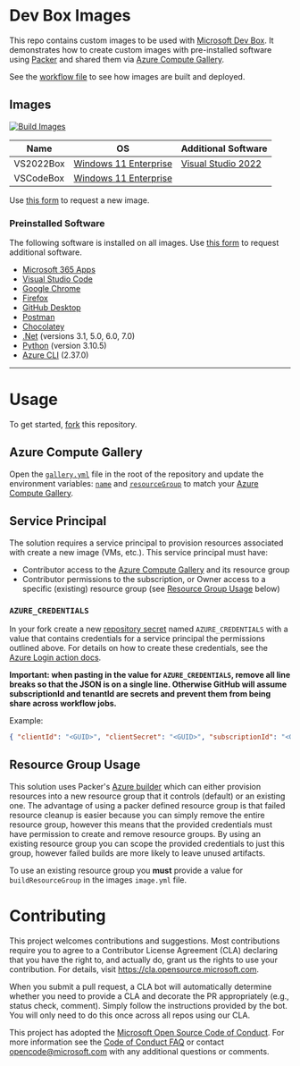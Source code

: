 # Dev Box Images

This repo contains custom images to be used with [Microsoft Dev Box](https://techcommunity.microsoft.com/t5/azure-developer-community-blog/introducing-microsoft-dev-box/ba-p/3412063).  It demonstrates how to create custom images with pre-installed software using [Packer](https://www.packer.io/) and shared them via [Azure Compute Gallery](https://docs.microsoft.com/en-us/azure/virtual-machines/shared-image-galleries).

See the [workflow file](.github/workflows/build_images.yml) to see how images are built and deployed.

## Images

[![Build Images](https://github.com/colbylwilliams/devbox-images/actions/workflows/build_images.yml/badge.svg)](https://github.com/colbylwilliams/devbox-images/actions/workflows/build_images.yml)

| Name      | OS                             | Additional Software                                          |
| --------- | ------------------------------ | -------------------------------------------------------------|
| VS2022Box | [Windows 11 Enterprise][win11] | [Visual Studio 2022](https://visualstudio.microsoft.com/vs/) |
| VSCodeBox | [Windows 11 Enterprise][win11] |                                                              |

Use [this form](https://github.com/colbylwilliams/devbox-images/issues/new?assignees=colbylwilliams&labels=image&template=request_image.yml&title=%5BImage%5D%3A+) to request a new image.

### Preinstalled Software

The following software is installed on all images. Use [this form](https://github.com/colbylwilliams/devbox-images/issues/new?assignees=colbylwilliams&labels=software&template=request_software.yml&title=%5BSoftware%5D%3A+) to request additional software.

- [Microsoft 365 Apps](https://www.microsoft.com/en-us/microsoft-365/products-apps-services)
- [Visual Studio Code](https://code.visualstudio.com/)
- [Google Chrome](https://www.google.com/chrome/)
- [Firefox](https://www.mozilla.org/en-US/firefox/new/)
- [GitHub Desktop](https://desktop.github.com/)
- [Postman](https://www.postman.com/)
- [Chocolatey](https://chocolatey.org/)
- [.Net](https://dotnet.microsoft.com/en-us/) (versions 3.1, 5.0, 6.0, 7.0)
- [Python](https://www.python.org/) (version 3.10.5)
- [Azure CLI](https://docs.microsoft.com/en-us/cli/azure/what-is-azure-cli) (2.37.0)

---

# Usage

To get started, [fork][fork] this repository.

## Azure Compute Gallery

Open the [`gallery.yml`](gallery.yml) file in the root of the repository and update the environment variables: [`name`](gallery.yml#L1) and [`resourceGroup`](gallery.yml#L2) to match your [Azure Compute Gallery][az-gallery].

## Service Principal

The solution requires a service principal to provision resources associated with create a new image (VMs, etc.). This service principal must have:

- Contributor access to the [Azure Compute Gallery][az-gallery] and its resource group
- Contributor permissions to the subscription, or Owner access to a specific (existing) resource group (see [Resource Group Usage](#resource-group-usage) below)

### `AZURE_CREDENTIALS`

In your fork create a new [repository secret](https://docs.github.com/en/actions/reference/encrypted-secrets#creating-encrypted-secrets-for-a-repository) named `AZURE_CREDENTIALS` with a value that contains credentials for a service principal the permissions outlined above. For details on how to create these credentials, see the [Azure Login action docs](https://github.com/Azure/login#configure-deployment-credentials).

**Important: when pasting in the value for `AZURE_CREDENTIALS`, remove all line breaks so that the JSON is on a single line. Otherwise GitHub will assume subscriptionId and tenantId are secrets and prevent them from being share across workflow jobs.**

Example:

```json
{ "clientId": "<GUID>", "clientSecret": "<GUID>", "subscriptionId": "<GUID>", "tenantId": "<GUID>" }
```

## Resource Group Usage

This solution uses Packer's [Azure builder][az-builder] which can either provision resources into a new resource group that it controls (default) or an existing one. The advantage of using a packer defined resource group is that failed resource cleanup is easier because you can simply remove the entire resource group, however this means that the provided credentials must have permission to create and remove resource groups. By using an existing resource group you can scope the provided credentials to just this group, however failed builds are more likely to leave unused artifacts.

To use an existing resource group you **must** provide a value for `buildResourceGroup` in the images `image.yml` file.

# Contributing

This project welcomes contributions and suggestions.  Most contributions require you to agree to a
Contributor License Agreement (CLA) declaring that you have the right to, and actually do, grant us
the rights to use your contribution. For details, visit <https://cla.opensource.microsoft.com>.

When you submit a pull request, a CLA bot will automatically determine whether you need to provide
a CLA and decorate the PR appropriately (e.g., status check, comment). Simply follow the instructions
provided by the bot. You will only need to do this once across all repos using our CLA.

This project has adopted the [Microsoft Open Source Code of Conduct](https://opensource.microsoft.com/codeofconduct/).
For more information see the [Code of Conduct FAQ](https://opensource.microsoft.com/codeofconduct/faq/) or
contact [opencode@microsoft.com](mailto:opencode@microsoft.com) with any additional questions or comments.

[win11]:https://www.microsoft.com/en-us/microsoft-365/windows/windows-11-enterprise
[dtl]:https://www.packer.io/plugins/provisioners/azure
[fork]:https://docs.github.com/en/get-started/quickstart/fork-a-repo
[az-builder]:https://www.packer.io/plugins/builders/azure/arm
[az-gallery]:https://docs.microsoft.com/en-us/azure/virtual-machines/shared-image-galleries?tabs=azure-cli
